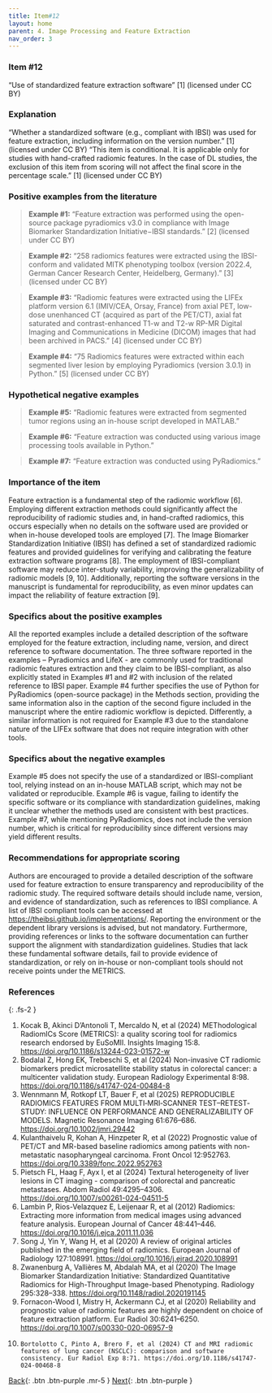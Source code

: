 ```yaml
---
title: Item#12
layout: home
parent: 4. Image Processing and Feature Extraction
nav_order: 3
---
```


### Item #12
“Use of standardized feature extraction software” [1]  (licensed under CC BY)

### Explanation
“Whether a standardized software (e.g., compliant with IBSI) was used for feature extraction, including information on the version number.” [1]  (licensed under CC BY)
“This item is conditional. It is applicable only for studies with hand-crafted radiomic features. In the case of DL studies, the exclusion of this item from scoring will not affect the final score in the percentage scale.” [1]  (licensed under CC BY)

### Positive examples from the literature
> **Example #1:** “Feature extraction was performed using the open-source package pyradiomics v3.0 in compliance with Image Biomarker Standardization Initiative−IBSI standards.” [2] (licensed under CC BY)

> **Example #2:** “258 radiomics features were extracted using the IBSI-conform and validated MITK phenotyping toolbox (version 2022.4, German Cancer Research Center, Heidelberg, Germany).” [3] (licensed under CC BY)

> **Example #3:** “Radiomic features were extracted using the LIFEx platform version 6.1 (IMIV/CEA, Orsay, France) from axial PET, low-dose unenhanced CT (acquired as part of the PET/CT), axial fat saturated and contrast-enhanced T1-w and T2-w RP-MR Digital Imaging and Communications in Medicine (DICOM) images that had been archived in PACS.” [4] (licensed under CC BY)

> **Example #4:** “75 Radiomics features were extracted within each segmented liver lesion by employing Pyradiomics (version 3.0.1) in Python.” [5] (licensed under CC BY)

### Hypothetical negative examples
> **Example #5:** “Radiomic features were extracted from segmented tumor regions using an in-house script developed in MATLAB.”

> **Example #6:** “Feature extraction was conducted using various image processing tools available in Python.”

> **Example #7:** “Feature extraction was conducted using PyRadiomics.”

### Importance of the item
Feature extraction is a fundamental step of the radiomic workflow [6]. Employing different extraction methods could significantly affect the reproducibility of radiomic studies and, in hand-crafted radiomics, this occurs especially when no details on the software used are provided or when in-house developed tools are employed [7]. The Image Biomarker Standardization Initiative (IBSI) has defined a set of standardized radiomic features and provided guidelines for verifying and calibrating the feature extraction software programs [8]. The employment of IBSI-compliant software may reduce inter-study variability, improving the generalizability of radiomic models [9, 10]. Additionally, reporting the software versions in the manuscript is fundamental for reproducibility, as even minor updates can impact the reliability of feature extraction [9].

### Specifics about the positive examples
All the reported examples include a detailed description of the software employed for the feature extraction, including name, version, and direct reference to software documentation. The three software reported in the examples – Pyradiomics and LifeX - are commonly used for traditional radiomic features extraction and they claim to be IBSI-compliant, as also explicitly stated in Examples #1 and #2 with inclusion of the related reference to IBSI paper.
Example #4 further specifies the use of Python for PyRadiomics (open-source package) in the Methods section, providing the same information also in the caption of the second figure included in the manuscript where the entire radiomic workflow is depicted.  Differently, a similar information is not required for Example #3 due to the standalone nature of the LIFEx software that does not require integration with other tools.

### Specifics about the negative examples
Example #5 does not specify the use of a standardized or IBSI-compliant tool, relying instead on an in-house MATLAB script, which may not be validated or reproducible. Example #6 is vague, failing to identify the specific software or its compliance with standardization guidelines, making it unclear whether the methods used are consistent with best practices. Example #7, while mentioning PyRadiomics, does not include the version number, which is critical for reproducibility since different versions may yield different results.

### Recommendations for appropriate scoring
Authors are encouraged to provide a detailed description of the software used for feature extraction to ensure transparency and reproducibility of the radiomic study. The required software details should include name, version, and evidence of standardization, such as references to IBSI compliance. A list of IBSI compliant tools can be accessed at https://theibsi.github.io/implementations/. Reporting the environment or the dependent library versions is advised, but not mandatory. Furthermore, providing references or links to the software documentation can further support the alignment with standardization guidelines.
Studies that lack these fundamental software details, fail to provide evidence of standardization, or rely on in-house or non-compliant tools should not receive points under the METRICS. 

### References

{: .fs-2 }

1. 	Kocak B, Akinci D’Antonoli T, Mercaldo N, et al (2024) METhodological RadiomICs Score (METRICS): a quality scoring tool for radiomics research endorsed by EuSoMII. Insights Imaging 15:8. https://doi.org/10.1186/s13244-023-01572-w
2. 	Bodalal Z, Hong EK, Trebeschi S, et al (2024) Non-invasive CT radiomic biomarkers predict microsatellite stability status in colorectal cancer: a multicenter validation study. European Radiology Experimental 8:98. https://doi.org/10.1186/s41747-024-00484-8
3. 	Wennmann M, Rotkopf LT, Bauer F, et al (2025) REPRODUCIBLE RADIOMICS FEATURES FROM MULTI‐MRI‐SCANNER TEST–RETEST‐STUDY: INFLUENCE ON PERFORMANCE AND GENERALIZABILITY OF MODELS. Magnetic Resonance Imaging 61:676–686. https://doi.org/10.1002/jmri.29442
4. 	Kulanthaivelu R, Kohan A, Hinzpeter R, et al (2022) Prognostic value of PET/CT and MR-based baseline radiomics among patients with non-metastatic nasopharyngeal carcinoma. Front Oncol 12:952763. https://doi.org/10.3389/fonc.2022.952763
5. 	Pietsch FL, Haag F, Ayx I, et al (2024) Textural heterogeneity of liver lesions in CT imaging - comparison of colorectal and pancreatic metastases. Abdom Radiol 49:4295–4306. https://doi.org/10.1007/s00261-024-04511-5
6. 	Lambin P, Rios-Velazquez E, Leijenaar R, et al (2012) Radiomics: Extracting more information from medical images using advanced feature analysis. European Journal of Cancer 48:441–446. https://doi.org/10.1016/j.ejca.2011.11.036
7. 	Song J, Yin Y, Wang H, et al (2020) A review of original articles published in the emerging field of radiomics. European Journal of Radiology 127:108991. https://doi.org/10.1016/j.ejrad.2020.108991
8. 	Zwanenburg A, Vallières M, Abdalah MA, et al (2020) The Image Biomarker Standardization Initiative: Standardized Quantitative Radiomics for High-Throughput Image-based Phenotyping. Radiology 295:328–338. https://doi.org/10.1148/radiol.2020191145
9. 	Fornacon-Wood I, Mistry H, Ackermann CJ, et al (2020) Reliability and prognostic value of radiomic features are highly dependent on choice of feature extraction platform. Eur Radiol 30:6241–6250. https://doi.org/10.1007/s00330-020-06957-9
10. 	Bortolotto C, Pinto A, Brero F, et al (2024) CT and MRI radiomic features of lung cancer (NSCLC): comparison and software consistency. Eur Radiol Exp 8:71. https://doi.org/10.1186/s41747-024-00468-8

[Back](https://radiomic.github.io/METRICS-E3/){: .btn .btn-purple  .mr-5  }
[Next](https://radiomic.github.io/METRICS-E3/docs/Study%20Design%20(Item%201-3)/Item%202.html){: .btn .btn-purple   }

